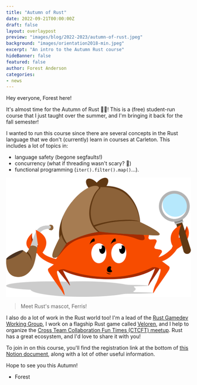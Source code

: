 ```yaml
---
title: "Autumn of Rust"
date: 2022-09-21T00:00:00Z
draft: false
layout: overlaypost
preview: "images/blog/2022-2023/autumn-of-rust.jpeg"
background: "images/orientation2018-min.jpeg"
excerpt: "An intro to the Autumn Rust course"
hideBanner: false
featured: false
author: Forest Anderson
categories:
- news
---
```


Hey everyone, Forest here!

It's almost time for the Autumn of Rust 🍂🦀! This is a (free) student-run
course that I just taught over the summer, and I'm bringing it back for the fall
semester!

I wanted to run this course since there are several concepts in the Rust
language that we don't (currently) learn in courses at Carleton. This includes a
lot of topics in:

- language safety (begone segfaults!)
- concurrency (what if threading wasn't scary? 👻)
- functional programming (`iter().filter().map()`...).

![Ferris the Rust Mascot](/images/blog/2022-2023/ferris-rust.png)

> Meet Rust's mascot, Ferris!

I also do a lot of work in the Rust world too! I'm a lead of the [Rust Gamedev
Working Group](https://www.rust-lang.org/governance/wgs/gamedev), I work on a
flagship Rust game called [Veloren](https://veloren.net/), and I help to
organize the [Cross Team Collaboration Fun Times (CTCFT)
meetup](https://rust-lang.github.io/ctcft/). Rust has a great ecosystem, and I'd
love to share it with you!

To join in on this course, you'll find the registration link at the bottom of
[this Notion
document](https://angelonfira.notion.site/Autumn-of-Rust-267faebf7259486fbf505f64de87b551),
along with a lot of other useful information.

Hope to see you this Autumn!

- Forest
